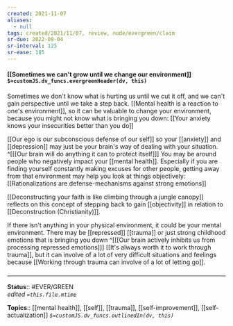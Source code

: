 ```yaml
---
created: 2021-11-07 
aliases:
  - null
tags: created/2021/11/07, review, node/evergreen/claim
sr-due: 2022-08-04
sr-interval: 125
sr-ease: 185
---
```


#### [[Sometimes we can't grow until we change our environment]] `$=customJS.dv_funcs.evergreenHeader(dv, this)`

Sometimes we don't know what is hurting us until we cut it off, and we can't gain perspective until we take a step back. 
[[Mental health is a reaction to one's environment]], so
it can be valuable to change your environment, because you might not know what is bringing you down:
[[Your anxiety knows your insecurities better than you do]]

[[Our ego is our subconscious defense of our self]] so your [[anxiety]] and [[depression]] may just be your brain's way of dealing with your situation.
^[[[Our brain will do anything it can to protect itself]]]
You may be around people who negatively impact your [[mental health]].
Especially if you are finding yourself constantly making excuses for other people,
getting away from that environment may help you look at things objectively:
[[Rationalizations are defense-mechanisms against strong emotions]]

[[Deconstructing your faith is like climbing through a jungle canopy]] reflects on this concept of stepping back to gain [[objectivity]] in relation to [[Deconstruction (Christianity)]]. 

If there isn't anything in your physical environment, it could be your mental environment. 
There may be [[repressed]] [[trauma]] or just strong childhood emotions that is bringing you down 
^[[[Our brain actively inhibits us from processing repressed emotions]]]
[[It's always worth it to work through trauma]],
but it can involve of a lot of very difficult situations and feelings because 
[[Working through trauma can involve of a lot of letting go]]. 

### <hr class="footnote"/>

**Status**:: #EVER/GREEN   
*edited `=this.file.mtime`*

**Topics**:: [[mental health]], [[self]], [[trauma]], [[self-improvement]], [[self-actualization]]
*`$=customJS.dv_funcs.outlinedIn(dv, this)`*
